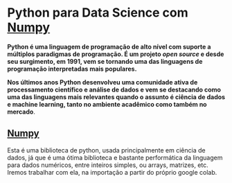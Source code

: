 # Python para Data Science com [Numpy](https://numpy.org/)

**Python é uma linguagem de programação de alto nível com suporte a múltiplos paradigmas de programação. É um projeto *open source* e desde seu surgimento, em 1991, vem se tornando uma das linguagens de programação interpretadas mais populares.**

**Nos últimos anos Python desenvolveu uma comunidade ativa de processamento científico e análise de dados e vem se destacando como uma das linguagens mais relevantes quando o assunto é ciência de dados e machine learning, tanto no ambiente acadêmico como também no mercado**.

## [Numpy](https://numpy.org/)

Esta é uma biblioteca de python, usada principalmente em ciência de dados, já que é uma ótima biblioteca e bastante performática da linguagem para dados numéricos, entre inteiros simples, ou arrays, matrizes, etc. Iremos trabalhar com ela, na importação a partir do próprio google colab. 
